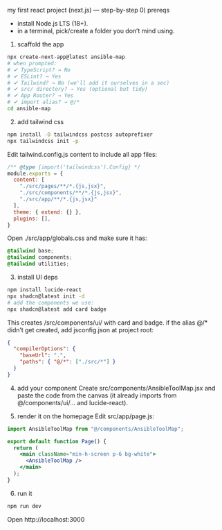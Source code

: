 my first react project (next.js) — step-by-step
0) prereqs
- install Node.js LTS (18+).
- in a terminal, pick/create a folder you don’t mind using.

1) scaffold the app
```bash
npx create-next-app@latest ansible-map
# when prompted:
# ✔ TypeScript? → No
# ✔ ESLint? → Yes
# ✔ Tailwind? → No (we'll add it ourselves in a sec)
# ✔ src/ directory? → Yes (optional but tidy)
# ✔ App Router? → Yes
# ✔ import alias? → @/*
cd ansible-map
```
2) add tailwind css
```bash
npm install -D tailwindcss postcss autoprefixer
npx tailwindcss init -p
```
Edit tailwind.config.js content to include all app files:
```js
/** @type {import('tailwindcss').Config} */
module.exports = {
  content: [
    "./src/pages/**/*.{js,jsx}",
    "./src/components/**/*.{js,jsx}",
    "./src/app/**/*.{js,jsx}"
  ],
  theme: { extend: {} },
  plugins: [],
}
```
Open ./src/app/globals.css and make sure it has:
```css
@tailwind base;
@tailwind components;
@tailwind utilities;
```
3) install UI deps
```bash
npm install lucide-react
npx shadcn@latest init -d
# add the components we use:
npx shadcn@latest add card badge
```
This creates /src/components/ui/ with card and badge.
if the alias @/* didn’t get created, add jsconfig.json at project root:
```json
{
  "compilerOptions": {
    "baseUrl": ".",
    "paths": { "@/*": ["./src/*"] }
  }
}
```
4) add your component
Create src/components/AnsibleToolMap.jsx and paste the code from the canvas (it already imports from @/components/ui/... and lucide-react).

5) render it on the homepage
Edit src/app/page.js:
```jsx
import AnsibleToolMap from "@/components/AnsibleToolMap";

export default function Page() {
  return (
    <main className="min-h-screen p-6 bg-white">
      <AnsibleToolMap />
    </main>
  );
}
```
6) run it
```bash
npm run dev
```
Open http://localhost:3000